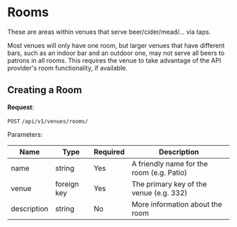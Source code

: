 # Rooms

These are areas within venues that serve beer/cider/mead/... via taps.

Most venues will only have one room, but larger venues that have different bars,
such as an indoor bar and an outdoor one, may not serve all beers to patrons in
all rooms. This requires the venue to take advantage of the API provider's
room functionality, if available.

## Creating a Room

**Request**:

`POST` `/api/v1/venues/rooms/`

Parameters:

Name              | Type        | Required | Description
------------------|-------------|----------|------------
name              | string      | Yes      | A friendly name for the room (e.g. Patio)
venue             | foreign key | Yes      | The primary key of the venue (e.g. 332)
description       | string      | No       | More information about the room

